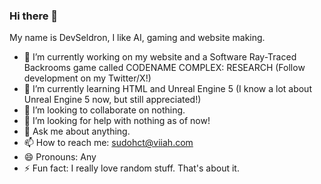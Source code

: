 ### Hi there 👋
My name is DevSeldron, I like AI, gaming and website making.
- 🔭 I’m currently working on my website and a Software Ray-Traced Backrooms game called CODENAME COMPLEX: RESEARCH (Follow development on my Twitter/X!)
- 🌱 I’m currently learning HTML and Unreal Engine 5 (I know a lot about Unreal Engine 5 now, but still appreciated!)
- 👯 I’m looking to collaborate on nothing.
- 🤔 I’m looking for help with nothing as of now!
- 💬 Ask me about anything.
- 📫 How to reach me: sudohct@viiah.com
- 😄 Pronouns: Any
- ⚡ Fun fact: I really love random stuff.
That's about it.
